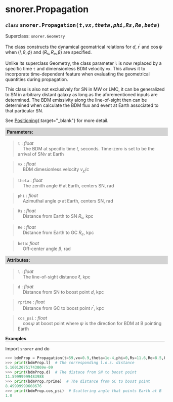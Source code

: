 <script>
window.MathJax = {
  tex: {
    tags: "ams"  // Auto-numbering, AMS based
  }
};
</script>

<style>
.mono {
    font-family: monospace;
}
</style>

# snorer.Propagation


### *`class`* <span class="mono">snorer.Propagation(*t*,*vx*,*theta*,*phi*,*Rs*,*Re*,*beta*)</span>

Superclass: `snorer.Geometry`

The class constructs the dynamical geomatrical relations for $d$, $r^\prime$ and $\cos\psi$
when $(l,\theta,\phi)$ and $(R_s,R_e,\beta)$ are specified.

Unlike its superclass Geometry, the class parameter `l` is now replaced by a specific
time `t` and dimensionless BDM velocity `vx`. This allows it to incorporate time-dependent feature when evaluating the geometrical quantities during propagation.  

This class is also not exclusively for SN in MW or LMC, it can be generalized to SN
in arbitrary distant galaxy as long as the aforementioned inputs are determined.
The BDM emissivity along the line-of-sight then can be determined when calculate
the BDM flux and event at Earth associated to that particular SN.

See [Positioning](Positioning.md){:target="_blank"} for more detail.
**<div style="background-color: lightgrey; padding: 5px; width: 100%;">Parameters:</div>**

> `t` : *float* <br>&nbsp;&nbsp;&nbsp;&nbsp;The BDM at specific time $t$, seconds. Time-zero is set to be the arrival of SN$\nu$ at Earth

> `vx` : *float*  <br>&nbsp;&nbsp;&nbsp;&nbsp;BDM dimesionless velocity $v_\chi/c$

> `theta` : *float* <br>&nbsp;&nbsp;&nbsp;&nbsp;The zenith angle $\theta$ at Earth, centers SN, rad


> `phi` : *float* <br>&nbsp;&nbsp;&nbsp;&nbsp;Azimuthal angle $\varphi$ at Earth, centers SN, rad


> `Rs` : *float* <br>&nbsp;&nbsp;&nbsp;&nbsp;Distance from Earth to SN $R_s$, kpc

> `Re` : *float* <br>&nbsp;&nbsp;&nbsp;&nbsp;Distance from Earth to GC $R_e$, kpc

> `beta`: *float* <br>&nbsp;&nbsp;&nbsp;&nbsp;Off-center angle $\beta$, rad



**<div style="background-color: lightgrey; padding: 5px; width: 100%;">Attributes:</div>**

> `l` : *float* <br>&nbsp;&nbsp;&nbsp;&nbsp;The line-of-sight distance $\ell$, kpc

> `d` : *float* <br>&nbsp;&nbsp;&nbsp;&nbsp;Distance from SN to boost point $d$, kpc

> `rprime` : *float* <br>&nbsp;&nbsp;&nbsp;&nbsp;Distance from GC to boost point $r^\prime$, kpc

> `cos_psi` : *float* <br>&nbsp;&nbsp;&nbsp;&nbsp;$\cos\psi$ at boost point where $\psi$ is the direction for BDM at B pointing Earth




**<div style="border-bottom: 1px solid lightgray; width: 100%;">Examples</div>**

Import `snorer` and do
```python
>>> bdmProp = Propagation(t=59,vx=0.9,theta=1e-4,phi=0,Rs=11.6,Re=8.5,beta=0.71)
>>> print(bdmProp.l)  # The corresponding l.o.s. distance
5.160120751743069e-09
>>> print(bdmProp.d)  # The distace from SN to boost point
11.59999999483988
>>> print(bdmProp.rprime)  # The distance from GC to boost point
8.49999999608676
>>> print(bdmProp.cos_psi)  # Scattering angle that points Earth at B
1.0
```